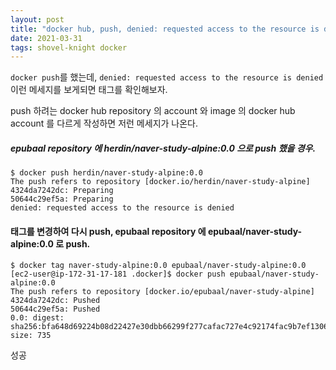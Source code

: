 ```yaml
---
layout: post
title: "docker hub, push, denied: requested access to the resource is denied"
date: 2021-03-31
tags: shovel-knight docker
---
```


`docker push`를 했는데, `denied: requested access to the resource is denied` 이런 메세지를 보게되면 태그를 확인해보자.

push 하려는 docker hub repository 의 account 와 image 의 docker hub account 를 다르게 작성하면 저런 메세지가 나온다.


##### epubaal repository 에 herdin/naver-study-alpine:0.0 으로 push 했을 경우.
``` shell
$ docker push herdin/naver-study-alpine:0.0
The push refers to repository [docker.io/herdin/naver-study-alpine]
4324da7242dc: Preparing 
50644c29ef5a: Preparing 
denied: requested access to the resource is denied
```

#### 태그를 변경하여 다시 push, epubaal repository 에 epubaal/naver-study-alpine:0.0 로 push.

``` shell
$ docker tag naver-study-alpine:0.0 epubaal/naver-study-alpine:0.0
[ec2-user@ip-172-31-17-181 .docker]$ docker push epubaal/naver-study-alpine:0.0
The push refers to repository [docker.io/epubaal/naver-study-alpine]
4324da7242dc: Pushed 
50644c29ef5a: Pushed 
0.0: digest: sha256:bfa648d69224b08d22427e30dbb66299f277cafac727e4c92174fac9b7ef1306 size: 735
```

성공